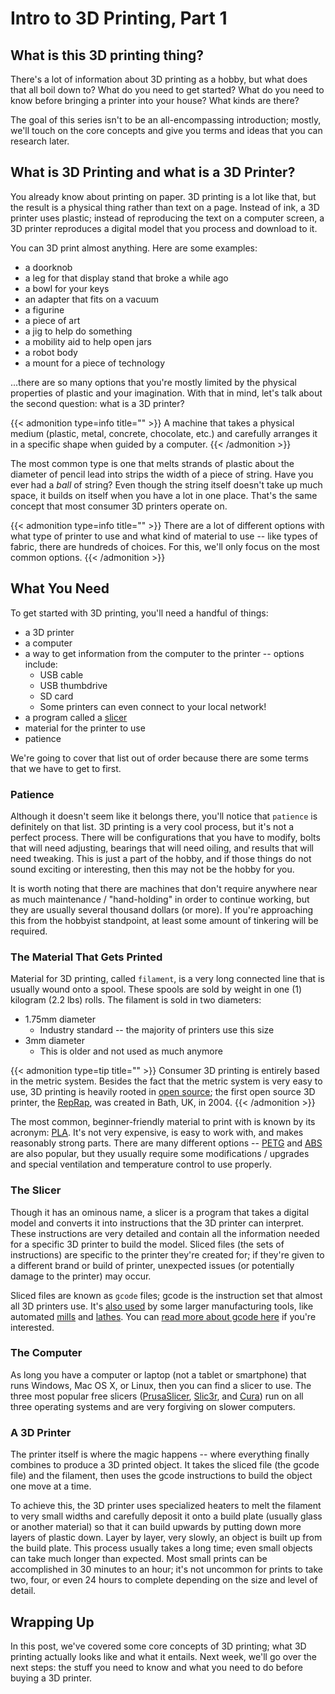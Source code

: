 # Intro to 3D Printing, Part 1


## What is this 3D printing thing?

There's a lot of information about 3D printing as a hobby, but what does that all boil down to? What do you need to get started? What do you need to know before bringing a printer into your house? What kinds are there?

The goal of this series isn't to be an all-encompassing introduction; mostly, we'll touch on the core concepts and give you terms and ideas that you can research later.

## What is 3D Printing and what is a 3D Printer?

You already know about printing on paper. 3D printing is a lot like that, but the result is a physical thing rather than text on a page. Instead of ink, a 3D printer uses plastic; instead of reproducing the text on a computer screen, a 3D printer reproduces a digital model that you process and download to it.

You can 3D print almost anything. Here are some examples:

* a doorknob
* a leg for that display stand that broke a while ago
* a bowl for your keys
* an adapter that fits on a vacuum
* a figurine
* a piece of art
* a jig to help do something
* a mobility aid to help open jars
* a robot body
* a mount for a piece of technology

...there are so many options that you're mostly limited by the physical properties of plastic and your imagination. With that in mind, let's talk about the second question: what is a 3D printer?

{{< admonition type=info title="" >}}
A machine that takes a physical medium (plastic, metal, concrete, chocolate, etc.) and carefully arranges it in a specific shape when guided by a computer.
{{< /admonition >}}

The most common type is one that melts strands of plastic about the diameter of pencil lead into strips the width of a piece of string. Have you ever had a _ball_ of string? Even though the string itself doesn't take up much space, it builds on itself when you have a lot in one place. That's the same concept that most consumer 3D printers operate on.

{{< admonition type=info title="" >}}
There are a lot of different options with what type of printer to use and what kind of material to use -- like types of fabric, there are hundreds of choices. For this, we'll only focus on the most common options.
{{< /admonition >}}

## What You Need

To get started with 3D printing, you'll need a handful of things:

* a 3D printer
* a computer
* a way to get information from the computer to the printer -- options include:
    * USB cable
    * USB thumbdrive
    * SD card
    * Some printers can even connect to your local network!
* a program called a [slicer](https://en.wikipedia.org/wiki/Slicer_(3D_printing))
* material for the printer to use
* patience


We're going to cover that list out of order because there are some terms that we have to get to first.

### Patience

Although it doesn't seem like it belongs there, you'll notice that `patience` is definitely on that list. 3D printing is a very cool process, but it's not a perfect process. There will be configurations that you have to modify, bolts that will need adjusting, bearings that will need oiling, and results that will need tweaking. This is just a part of the hobby, and if those things do not sound exciting or interesting, then this may not be the hobby for you.

It is worth noting that there are machines that don't require anywhere near as much maintenance / "hand-holding" in order to continue working, but they are usually several thousand dollars (or more). If you're approaching this from the hobbyist standpoint, at least some amount of tinkering will be required.

### The Material That Gets Printed

Material for 3D printing, called `filament`, is a very long connected line that is usually wound onto a spool. These spools are sold by weight in one (1) kilogram (2.2 lbs) rolls. The filament is sold in two diameters:

* 1.75mm diameter
    * Industry standard -- the majority of printers use this size
* 3mm diameter
    * This is older and not used as much anymore

{{< admonition type=tip title="" >}}
Consumer 3D printing is entirely based in the metric system. Besides the fact that the metric system is very easy to use, 3D printing is heavily rooted in [open source](https://en.wikipedia.org/wiki/Open_source); the first open source 3D printer, the [RepRap](https://reprap.org/wiki/RepRap), was created in Bath, UK, in 2004.
{{< /admonition >}}

The most common, beginner-friendly material to print with is known by its acronym: [PLA](https://en.wikipedia.org/wiki/Polylactic_acid). It's not very expensive, is easy to work with, and makes reasonably strong parts. There are many different options -- [PETG](https://en.wikipedia.org/wiki/Polyethylene_terephthalate#Copolymers) and [ABS](https://en.wikipedia.org/wiki/Acrylonitrile_butadiene_styrene) are also popular, but they usually require some modifications / upgrades and special ventilation and temperature control to use properly.

### The Slicer

Though it has an ominous name, a slicer is a program that takes a digital model and converts it into instructions that the 3D printer can interpret. These instructions are very detailed and contain all the information needed for a specific 3D printer to build the model. Sliced files (the sets of instructions) are specific to the printer they're created for; if they're given to a different brand or build of printer, unexpected issues (or potentially damage to the printer) may occur.

Sliced files are known as `gcode` files; gcode is the instruction set that almost all 3D printers use. It's [also used](https://en.wikipedia.org/wiki/Numerical_control) by some larger manufacturing tools, like automated [mills](https://en.wikipedia.org/wiki/Milling_(machining)) and [lathes](https://en.wikipedia.org/wiki/Lathe). You can [read more about gcode here](https://en.wikipedia.org/wiki/G-code) if you're interested.

### The Computer

As long you have a computer or laptop (not a tablet or smartphone) that runs Windows, Mac OS X, or Linux, then you can find a slicer to use. The three most popular free slicers ([PrusaSlicer](https://www.prusa3d.com/prusaslicer/), [Slic3r](https://slic3r.org/), and [Cura](https://ultimaker.com/software/ultimaker-cura)) run on all three operating systems and are very forgiving on slower computers.

### A 3D Printer

The printer itself is where the magic happens -- where everything finally combines to produce a 3D printed object. It takes the sliced file (the gcode file) and the filament, then uses the gcode instructions to build the object one move at a time.

To achieve this, the 3D printer uses specialized heaters to melt the filament to very small widths and carefully deposit it onto a build plate (usually glass or another material) so that it can build upwards by putting down more layers of plastic down. Layer by layer, very slowly, an object is built up from the build plate. This process usually takes a long time; even small objects can take much longer than expected. Most small prints can be accomplished in 30 minutes to an hour; it's not uncommon for prints to take two, four, or even 24 hours to complete depending on the size and level of detail.

## Wrapping Up

In this post, we've covered some core concepts of 3D printing; what 3D printing actually looks like and what it entails. Next week, we'll go over the next steps: the stuff you need to know and what you need to do before buying a 3D printer.

